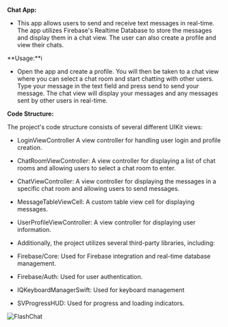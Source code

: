 **Chat App:**

- This app allows users to send and receive text messages in real-time. The app utilizes Firebase's Realtime Database to store the messages and display them in a chat view. The user can also create a profile and view their chats.

**Usage:**i

- Open the app and create a profile. You will then be taken to a chat view where you can select a chat room and start chatting with other users. Type your message in the text field and press send to send your message. The chat view will display your messages and any messages sent by other users in real-time.

**Code Structure:**

The project's code structure consists of several different UIKit views:

- LoginViewController A view controller for handling user login and profile creation.

- ChatRoomViewController: A view controller for displaying a list of chat rooms and allowing users to select a chat room to enter.

- ChatViewController: A view controller for displaying the messages in a specific chat room and allowing users to send messages.

- MessageTableViewCell: A custom table view cell for displaying messages.

- UserProfileViewController: A view controller for displaying user information.

- Additionally, the project utilizes several third-party libraries, including:

- Firebase/Core: Used for Firebase integration and real-time database management.

- Firebase/Auth: Used for user authentication.

- IQKeyboardManagerSwift: Used for keyboard management

- SVProgressHUD: Used for progress and loading indicators.







![FlashChat](https://user-images.githubusercontent.com/101280910/222901294-60f6b617-1835-4bb3-aed7-d0b858e214ec.gif)
